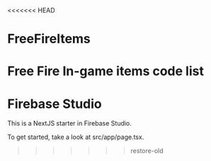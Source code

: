 <<<<<<< HEAD
# FreeFireItems
Free Fire In-game items code list
=======
# Firebase Studio

This is a NextJS starter in Firebase Studio.

To get started, take a look at src/app/page.tsx.
>>>>>>> restore-old
